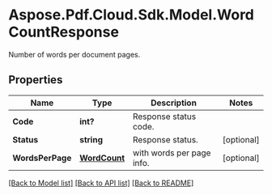 ﻿# Aspose.Pdf.Cloud.Sdk.Model.WordCountResponse
Number of words per document pages.

## Properties

Name | Type | Description | Notes
------------ | ------------- | ------------- | -------------
**Code** | **int?** | Response status code. | 
**Status** | **string** | Response status. | [optional] 
**WordsPerPage** | [**WordCount**](WordCount.md) | with words per page info.             | [optional] 

[[Back to Model list]](../README.md#documentation-for-models) [[Back to API list]](../README.md#documentation-for-api-endpoints) [[Back to README]](../README.md)

